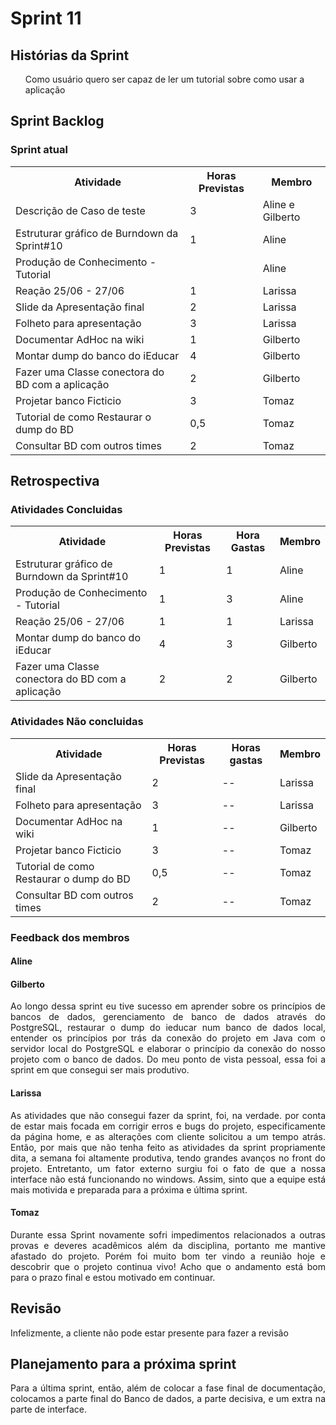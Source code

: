 <h1> Sprint 11 </h1>

<h2> Histórias da Sprint </h2>

<ul> Como usuário quero ser capaz de ler um tutorial sobre como usar a aplicação </ul>


<h2> Sprint Backlog </h2>

<h3> Sprint atual </h3>
<table>
  <tr>
    <th> Atividade </th>
    <th> Horas Previstas </th>
    <th> Membro </th>
  </tr>
  <tr>
    <td>   Descrição de Caso de teste </td>
    <td>  3 </td>
    <td>   Aline e Gilberto </td>
  </tr>
  <tr>
    <td> Estruturar gráfico de Burndown da Sprint#10  </td>
    <td>  1 </td>
    <td>  Aline </td>
  </tr>
  <tr>
    <td>  Produção de Conhecimento - Tutorial </td>
    <td>   </td>
    <td>  Aline </td>
  </tr>
  <tr>
    <td>  Reação 25/06 - 27/06 </td>
    <td>  1 </td>
    <td>  Larissa </td>
  </tr>
  <tr>
    <td>  Slide da Apresentação final </td>
    <td>  2 </td>
    <td>  Larissa </td>
  </tr>
  <tr>
    <td>  Folheto para apresentação </td>
    <td>  3 </td>
    <td>  Larissa </td>
  </tr>
  <tr>
    <td> Documentar AdHoc na wiki  </td>
    <td>  1 </td>
    <td>  Gilberto </td>
  </tr>
  <tr>
    <td>  Montar dump do banco do iEducar </td>
    <td>  4 </td>
    <td>  Gilberto </td>
  </tr>
  <tr>
    <td>  Fazer uma Classe conectora do BD com a aplicação </td>
    <td>  2 </td>
    <td>  Gilberto</td>
  </tr>
  <tr>
    <td>  Projetar banco Ficticio </td>
    <td>  3 </td>
    <td>  Tomaz </td>
  </tr>
  <tr>
    <td>  Tutorial de como Restaurar o dump do BD </td>
    <td>  0,5 </td>
    <td>  Tomaz </td>
  </tr>
  <tr>
    <td>  Consultar BD com outros times </td>
    <td>  2 </td>
    <td>  Tomaz </td>
  </tr>
</table>

<h2> Retrospectiva </h2>
<h3> Atividades Concluidas </h3>
<table>
  <tr>
    <th> Atividade </th>
    <th> Horas Previstas </th>
    <th> Hora Gastas </th>
    <th> Membro </th>
  </tr>
  <tr>
    <td> Estruturar gráfico de Burndown da Sprint#10  </td>
    <td>  1 </td>
    <td> 1 </td>
    <td>  Aline </td>
  </tr>
  <tr>
    <td>  Produção de Conhecimento - Tutorial </td>
    <td>  1 </td>
    <td> 3 </td>
    <td>  Aline </td>
  </tr>
  <tr>
    <td>  Reação 25/06 - 27/06 </td>
    <td>  1 </td>
    <td>  1 </td>
    <td>  Larissa </td>
  </tr>
  <tr>
    <td>  Montar dump do banco do iEducar </td>
    <td>  4 </td>
    <td> 3 </td>
    <td>  Gilberto </td>
  </tr>
  <tr>
    <td>  Fazer uma Classe conectora do BD com a aplicação </td>
    <td>  2 </td>
    <td> 2 </td>
    <td>  Gilberto</td>
  </tr>
 
</table>

<h3> Atividades Não concluidas </h3>

<table>
  <tr>
    <th> Atividade </th>
    <th> Horas Previstas </th>
    <th> Horas gastas </th>
    <th> Membro </th>
  </tr>
  <tr>
    <td>  Slide da Apresentação final </td>
    <td>  2 </td>
    <td> -- </td>
    <td>  Larissa </td>
  </tr>
  <tr>
    <td>  Folheto para apresentação </td>
    <td>  3 </td>
    <td> -- </td>
    <td>  Larissa </td>
  </tr>
  <tr>
    <td> Documentar AdHoc na wiki  </td>
    <td>  1 </td>
    <td> -- </td>
    <td>  Gilberto </td>
  </tr>
  <tr>
    <td>  Projetar banco Ficticio </td>
    <td>  3 </td>
    <td> -- </td>
    <td>  Tomaz </td>
  </tr>
  <tr>
    <td>  Tutorial de como Restaurar o dump do BD </td>
    <td>  0,5 </td>
    <td> -- </td>
    <td>  Tomaz </td>
  </tr>
  <tr>
    <td>  Consultar BD com outros times </td>
    <td>  2 </td>
    <td> -- </td>
    <td>  Tomaz </td>
  </tr>
</table>

<h3> Feedback dos membros</h3>
<h4> Aline </h4>

<p align="justify"> </p>

<h4> Gilberto </h4>

<p align="justify">  
Ao longo dessa sprint eu tive sucesso em aprender sobre os princípios de bancos de dados, gerenciamento de banco de dados através do PostgreSQL, restaurar o dump do ieducar num banco de dados local, entender os princípios por trás da conexão do projeto em Java com o servidor local do PostgreSQL e elaborar o princípio da conexão do nosso projeto com o banco de dados. Do meu ponto de vista pessoal, essa foi a sprint em que consegui ser mais produtivo.
</p>

<h4> Larissa </h4>
<p align="justify">
As atividades que não consegui fazer da sprint, foi, na verdade. por conta de estar mais focada em corrigir erros e bugs do projeto, especificamente da página home, e as alterações com cliente solicitou a um tempo atrás. Então, por mais que não tenha feito as atividades da sprint propriamente dita, a semana foi altamente produtiva, tendo grandes avanços no front do projeto. Entretanto, um fator externo surgiu foi o fato de que a nossa interface não está funcionando no windows. Assim, sinto que a equipe está mais motivida e preparada para a próxima e última sprint.
</p>

<h4> Tomaz </h4>

<p align="justify"> 
Durante essa Sprint novamente sofri impedimentos relacionados a outras provas e deveres acadêmicos além da disciplina, portanto me mantive afastado do projeto. Porém foi muito bom ter vindo a reunião hoje e descobrir que o projeto continua vivo! Acho que o andamento está bom para o prazo final e estou motivado em continuar. 
</p>

<h2> Revisão </h2>
<p align="justify">
Infelizmente, a cliente não pode estar presente para fazer a revisão
</p>

<h2> Planejamento para a próxima sprint</h2>
<p align="justify">
Para a última sprint, então, além de colocar a fase final de documentação, colocamos a parte final do Banco de dados, a parte decisiva, e um extra na parte de interface. 
</p>
